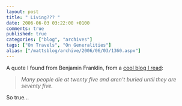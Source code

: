 ```yaml
---
layout: post
title: " Living??? "
date: 2006-06-03 03:22:00 +0100
comments: true
published: true
categories: ["blog", "archives"]
tags: ["On Travels", "On Generalities"]
alias: ["/mattsblog/archive/2006/06/03/1360.aspx"]
---
```

<!-- more -->

<P>A quote&nbsp;I found from Benjamin Franklin, from a <A href="http://blogs.ittoolbox.com/km/consultant/archives/More-Favorite-Franklin-Quotes-7371">cool blog&nbsp;I read</A>:</P>
 <BLOCKQUOTE>
 <P><I>Many people die at twenty five and aren't buried until they are seventy five.</I></P></BLOCKQUOTE>
 <P>So true...</P>
